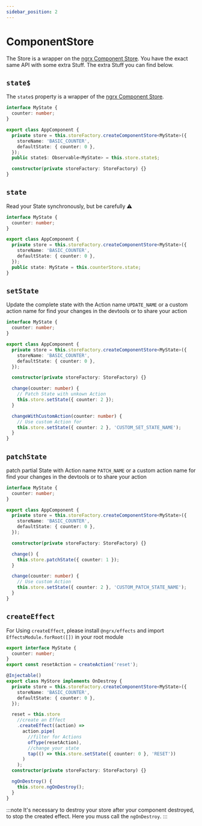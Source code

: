 ```yaml
---
sidebar_position: 2
---
```


# ComponentStore

The Store is a wrapper on the [ngrx Component Store](https://ngrx.io/guide/component-store). You have the exact same API
with some extra Stuff. The extra Stuff you can find below.

## `state$`

The `state$` property is a wrapper of the [ngrx Component Store](https://ngrx.io/guide/component-store).

```ts title="app.component.ts"
interface MyState {
  counter: number;
}

export class AppComponent {
  private store = this.storeFactory.createComponentStore<MyState>({
    storeName: 'BASIC_COUNTER',
    defaultState: { counter: 0 },
  });
  public state$: Observable<MyState> = this.store.state$;

  constructor(private storeFactory: StoreFactory) {}
}
```

## `state`

Read your State synchronously, but be carefully ⚠️

```ts title="app.component.ts"
interface MyState {
  counter: number;
}

export class AppComponent {
  private store = this.storeFactory.createComponentStore<MyState>({
    storeName: 'BASIC_COUNTER',
    defaultState: { counter: 0 },
  });
  public state: MyState = this.counterStore.state;
}
```

## `setState`

Update the complete state with the Action name `UPDATE_NAME` or a custom action name for find your changes in the
devtools or to share your action

```ts title="app.component.ts"
interface MyState {
  counter: number;
}

export class AppComponent {
  private store = this.storeFactory.createComponentStore<MyState>({
    storeName: 'BASIC_COUNTER',
    defaultState: { counter: 0 },
  });

  constructor(private storeFactory: StoreFactory) {}

  change(counter: number) {
    // Patch State with unkown Action
    this.store.setState({ counter: 2 });
  }

  changeWithCustomAction(counter: number) {
    // Use custom Action for
    this.store.setState({ counter: 2 }, 'CUSTOM_SET_STATE_NAME');
  }
}
```

## `patchState`

patch partial State with Action name `PATCH_NAME` or a custom action name for find your changes in the devtools or to
share your action

```ts title="app.component.ts"
interface MyState {
  counter: number;
}

export class AppComponent {
  private store = this.storeFactory.createComponentStore<MyState>({
    storeName: 'BASIC_COUNTER',
    defaultState: { counter: 0 },
  });

  constructor(private storeFactory: StoreFactory) {}

  change() {
    this.store.patchState({ counter: 1 });
  }

  change(counter: number) {
    // Use custom Action
    this.store.setState({ counter: 2 }, 'CUSTOM_PATCH_STATE_NAME');
  }
}
```

## `createEffect`

For Using `createEffect`, please install `@ngrx/effects` and import `EffectsModule.forRoot([])` in your root module

```ts title="my-component-store.service.ts"
export interface MyState {
  counter: number;
}
export const resetAction = createAction('reset');

@Injectable()
export class MyStore implements OnDestroy {
  private store = this.storeFactory.createComponentStore<MyState>({
    storeName: 'BASIC_COUNTER',
    defaultState: { counter: 0 },
  });

  reset = this.store
    //create an Effect
    .createEffect((action) =>
      action.pipe(
        //filter for Actions
        ofType(resetAction),
        //change your state
        tap(() => this.store.setState({ counter: 0 }, 'RESET'))
      )
    );
  constructor(private storeFactory: StoreFactory) {}

  ngOnDestroy() {
    this.store.ngOnDestroy();
  }
}
```

:::note
It's necessary to destroy your store after your component destroyed, to stop the created effect.
Here you muss call the `ngOnDestroy`.
:::
